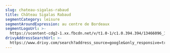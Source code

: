 ```yaml
---
slug: chateau-sigalas-rabaud
title: Château Sigalas Rabaud
segmentCategory: leisure
segmentAroundExpression: au centre de Bordeaux
segmentLogoUrl: >-
  https://scontent-cdg2-1.xx.fbcdn.net/v/t1.0-1/c1.0.394.394/13466096_10156972636655368_6972810503999266705_n.png?_nc_cat=0&oh=354347f001de52b4124f6497b1f36605&oe=5BCE6DAC
drivyAddressSearchUrl: >-
  https://www.drivy.com/search?address_source=google&only_responsive=true&country_scope=FR&latitude=44.842051&longitude=-0.5752969999999777&address=Grand+Th%C3%A9%C3%A2tre%2C+Bordeaux%2C+France&city_display_name=Bordeaux
---
```


